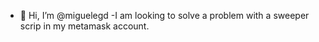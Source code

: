- 👋 Hi, I’m @miguelegd
-I am looking to solve a problem with a sweeper scrip in my metamask account.
